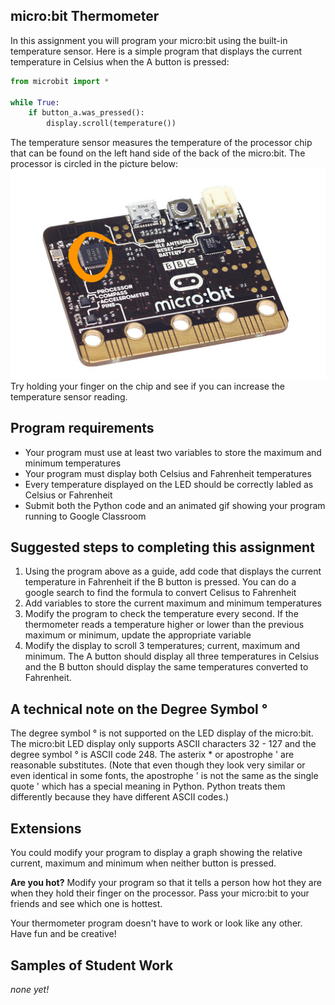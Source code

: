 micro:bit Thermometer
--------------------
In this assignment you will program your micro:bit using the built-in temperature sensor. Here is a simple program that displays the current temperature in Celsius when the A button is pressed:
```python
from microbit import *

while True:
    if button_a.was_pressed():
        display.scroll(temperature())
```
The temperature sensor measures the temperature of the processor chip that can be found on the left hand side of the back of the micro:bit. The processor is circled in the picture below:      
![](thermometer2.png)   
Try holding your finger on the chip and see if you can increase the temperature sensor reading.

Program requirements
-----------------
* Your program must use at least two variables to store the maximum and minimum temperatures
* Your program must display both Celsius and Fahrenheit temperatures
* Every temperature displayed on the LED should be correctly labled as Celsius or Fahrenheit
* Submit both the Python code and an animated gif showing your program running to Google Classroom

Suggested steps to completing this assignment
----------
1. Using the program above as a guide, add code that displays the current temperature in Fahrenheit if the B button is pressed. You can do a google search to find the formula to convert Celisus to Fahrenheit
2. Add variables to store the current maximum and minimum temperatures
3. Modify the program to check the temperature every second. If the thermometer reads a temperature higher or lower than the previous maximum or minimum, update the appropriate variable
4. Modify the display to scroll 3 temperatures; current, maximum and minimum. The A button should display all three temperatures in Celsius and the B button should display the same temperatures converted to Fahrenheit. 

A technical note on the Degree Symbol °
-----------------
The degree symbol ° is not supported on the LED display of the micro:bit. The micro:bit LED display only supports ASCII characters 32 - 127 and the degree symbol ° is ASCII code 248. The asterix * or apostrophe ' are reasonable substitutes. (Note that even though they look very similar or even identical in some fonts, the apostrophe ' is not the same as the single quote ' which has a special meaning in Python. Python treats them differently because they have different ASCII codes.)

Extensions
----------
You could modify your program to display a graph showing the relative current, maximum and minimum when neither button is pressed.

**Are you hot?** Modify your program so that it tells a person how hot they are when they hold their finger on the processor. Pass your micro:bit to your friends and see which one is hottest.

Your thermometer program doesn't have to work or look like any other. Have fun and be creative!

Samples of Student Work
----------
*none yet!*
